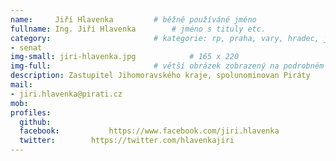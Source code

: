 ```yaml
---
name:     Jiří Hlavenka	  		# běžně používáné jméno
fullname: Ing. Jiří Hlavenka  		# jméno s tituly etc.
category:                 		# kategorie: rp, praha, vary, hradec, jmk, senat
- senat
img-small: jiri-hlavenka.jpg            # 165 x 220
img-full:                 		# větší obrázek zobrazený na podrobném profilu
description: Zastupitel Jihomoravského kraje, spolunominovan Piráty            	# kratký popis, max 160 znaků
mail:
- jiri.hlavenka@pirati.cz
mob:			  
profiles:
  github:                 
  facebook: 		  https://www.facebook.com/jiri.hlavenka
  twitter: 		  https://twitter.com/hlavenkajiri
---
```

